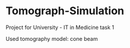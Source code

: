 # Tomograph-Simulation
Project for University - IT in Medicine task 1

Used tomography model: cone beam
